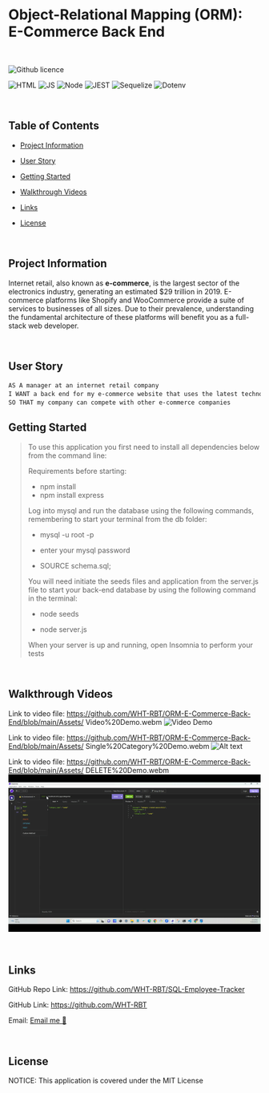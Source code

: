 # Object-Relational Mapping (ORM): E-Commerce Back End

<br>

![Github licence](https://img.shields.io/badge/license-MIT-blue)

![HTML](https://img.shields.io/badge/-NODE-orange) ![JS](https://img.shields.io/badge/-JS-yellow) ![Node](https://img.shields.io/badge/-MySQL2-darkgreen)
![JEST](https://img.shields.io/badge/-SQL-darkred) ![Sequelize](https://img.shields.io/badge/-Sequelize-blue) ![Dotenv](https://img.shields.io/badge/-Dotenv-purple)

<br>

## Table of Contents


* [Project Information](#project-information)

* [User Story](#user-story)

* [Getting Started](#getting-started)

* [Walkthrough Videos](#walkthrough-videos)
 
* [Links](#links)

* [License](#license)

<br>

## Project Information

Internet retail, also known as **e-commerce**, is the largest sector of the electronics industry, generating an estimated $29 trillion in 2019. E-commerce platforms like Shopify and WooCommerce provide a suite of services to businesses of all sizes. Due to their prevalence, understanding the fundamental architecture of these platforms will benefit you as a full-stack web developer. 

<br>

## User Story

```md
AS A manager at an internet retail company
I WANT a back end for my e-commerce website that uses the latest technologies
SO THAT my company can compete with other e-commerce companies
```

## Getting Started

> To use this application you first need to install all dependencies below from the command line:
>
>Requirements before starting:
> - npm install
> - npm install express 
>
> Log into mysql and run the database using the following commands, remembering to start your terminal from the db folder:
>
> - mysql -u root -p
>
> - enter your mysql password
>
> - SOURCE schema.sql;
>
>
> You will need initiate the seeds files and application from the server.js file to start your back-end database by using the following command in the terminal:
>
> - node seeds
>
> - node server.js
> 
>When your server is up and running, open Insomnia to perform your tests
> 
> 
<br>

## Walkthrough Videos


Link to video file:
https://github.com/WHT-RBT/ORM-E-Commerce-Back-End/blob/main/Assets/
Video%20Demo.webm
![Video Demo](<Assets/Video Demo.gif>)

Link to video file:
https://github.com/WHT-RBT/ORM-E-Commerce-Back-End/blob/main/Assets/
Single%20Category%20Demo.webm
![Alt text](<Assets/Single Category Demo.gif>)

Link to video file:
https://github.com/WHT-RBT/ORM-E-Commerce-Back-End/blob/main/Assets/
DELETE%20Demo.webm
![Alt text](<Assets/DELETE Demo.gif>)

<br>

## Links

GitHub Repo Link:
        https://github.com/WHT-RBT/SQL-Employee-Tracker <br>

GitHub Link:
        https://github.com/WHT-RBT 

Email:   <a href="mailto:the.whiterabbit@yahoo.com">Email me 🐇</a>

<br>

## License

NOTICE: This application is covered under the MIT License
